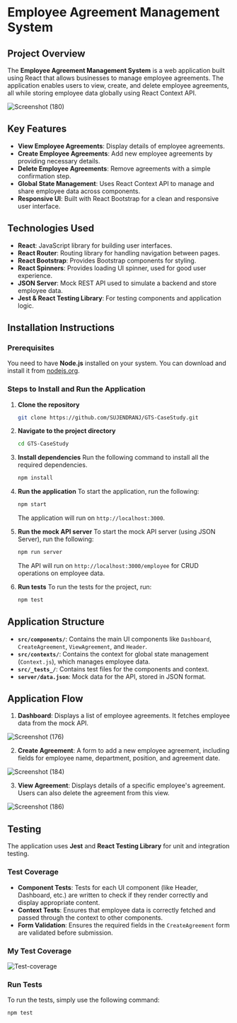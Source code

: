 # Employee Agreement Management System

## Project Overview
The **Employee Agreement Management System** is a web application built using React that allows businesses to manage employee agreements. The application enables users to view, create, and delete employee agreements, all while storing employee data globally using React Context API.

![Screenshot (180)](https://github.com/user-attachments/assets/b44c8d09-3712-4f1b-9995-46d50bccea47)

## Key Features
- **View Employee Agreements**: Display details of employee agreements.
- **Create Employee Agreements**: Add new employee agreements by providing necessary details.
- **Delete Employee Agreements**: Remove agreements with a simple confirmation step.
- **Global State Management**: Uses React Context API to manage and share employee data across components.
- **Responsive UI**: Built with React Bootstrap for a clean and responsive user interface.

## Technologies Used
- **React**: JavaScript library for building user interfaces.
- **React Router**: Routing library for handling navigation between pages.
- **React Bootstrap**: Provides Bootstrap components for styling.
- **React Spinners**: Provides loading UI spinner, used for good user experience.
- **JSON Server**: Mock REST API used to simulate a backend and store employee data.
- **Jest & React Testing Library**: For testing components and application logic.
  
## Installation Instructions

### Prerequisites
You need to have **Node.js** installed on your system. You can download and install it from [nodejs.org](https://nodejs.org/).

### Steps to Install and Run the Application
1. **Clone the repository**
    ```bash
    git clone https://github.com/SUJENDRANJ/GTS-CaseStudy.git
    ```

2. **Navigate to the project directory**
    ```bash
    cd GTS-CaseStudy
    ```

3. **Install dependencies**
    Run the following command to install all the required dependencies.
    ```bash
    npm install
    ```

4. **Run the application**
    To start the application, run the following:
    ```bash
    npm start
    ```
    The application will run on `http://localhost:3000`.

5. **Run the mock API server**
    To start the mock API server (using JSON Server), run the following:
    ```bash
    npm run server
    ```
    The API will run on `http://localhost:3000/employee` for CRUD operations on employee data.

6. **Run tests**
    To run the tests for the project, run:
    ```bash
    npm test
    ```

## Application Structure

- **`src/components/`**: Contains the main UI components like `Dashboard`, `CreateAgreement`, `ViewAgreement`, and `Header`.
- **`src/contexts/`**: Contains the context for global state management (`Context.js`), which manages employee data.
- **`src/_tests_/`**: Contains test files for the components and context.
- **`server/data.json`**: Mock data for the API, stored in JSON format.

## Application Flow

1. **Dashboard**: Displays a list of employee agreements. It fetches employee data from the mock API.

![Screenshot (176)](https://github.com/user-attachments/assets/479243f7-fa00-4d93-8708-d942af9394c0)
  
2. **Create Agreement**: A form to add a new employee agreement, including fields for employee name, department, position, and agreement date.

![Screenshot (184)](https://github.com/user-attachments/assets/02ddccb4-8dd3-4391-a3bd-6a7becb92a88)
 
3. **View Agreement**: Displays details of a specific employee's agreement. Users can also delete the agreement from this view.

![Screenshot (186)](https://github.com/user-attachments/assets/821c9536-1271-492c-89f9-ef52049883a8)

## Testing
The application uses **Jest** and **React Testing Library** for unit and integration testing.

### Test Coverage
- **Component Tests**: Tests for each UI component (like Header, Dashboard, etc.) are written to check if they render correctly and display appropriate content.
- **Context Tests**: Ensures that employee data is correctly fetched and passed through the context to other components.
- **Form Validation**: Ensures the required fields in the `CreateAgreement` form are validated before submission.

### My Test Coverage
![Test-coverage](https://github.com/user-attachments/assets/54494a5a-d233-4017-bd07-1798b7321b5c)

### Run Tests
To run the tests, simply use the following command:
```bash
npm test
